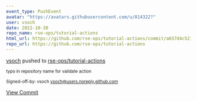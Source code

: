 ```yaml
---
event_type: PushEvent
avatar: "https://avatars.githubusercontent.com/u/814322?"
user: vsoch
date: 2022-10-30
repo_name: rse-ops/tutorial-actions
html_url: https://github.com/rse-ops/tutorial-actions/commit/a657d4c52145420e94fe72f46f0fe82dfa1f802e
repo_url: https://github.com/rse-ops/tutorial-actions
---
```


<a href='https://github.com/vsoch' target='_blank'>vsoch</a> pushed to <a href='https://github.com/rse-ops/tutorial-actions' target='_blank'>rse-ops/tutorial-actions</a>

<small>typo in repository name for validate action

Signed-off-by: vsoch <vsoch@users.noreply.github.com></small>

<a href='https://github.com/rse-ops/tutorial-actions/commit/a657d4c52145420e94fe72f46f0fe82dfa1f802e' target='_blank'>View Commit</a>